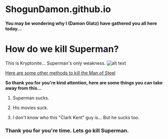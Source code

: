 ShogunDamon.github.io
=====================

**You may be wondering why I (Damon Glatz) have gathered you all here today...**

# How do we kill Superman?

This is Kryptonite... Superman's only weakness.
![alt text](http://my.fakingnews.firstpost.com/files/2014/01/Kryptonite.jpg)

[Here are some other methods to kill the Man of Steel](http://answers.yahoo.com/question/index?qid=20060824130401AAWo4Ed)

**So thank you for you're kind attention, here are some things you can take away from this...**

1. Superman sucks.

2. His movies suck.

3. I don't know who this "Clark Kent" guy is... But he sucks too.

### Thank you for you're time. Lets go kill Superman.
